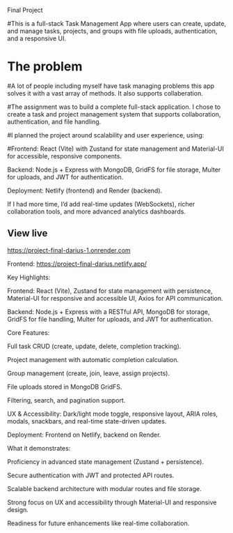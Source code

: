 Final Project

#This is a full-stack Task Management App where users can create, update, and manage tasks, projects, and groups with file uploads, authentication, and a responsive UI.

# The problem

#A lot of people including myself have task managing problems this app solves it with a vast array of methods. It also supports collaberation.

#The assignment was to build a complete full-stack application. I chose to create a task and project management system that supports collaboration, authentication, and file handling.

#I planned the project around scalability and user experience, using:

#Frontend: React (Vite) with Zustand for state management and Material-UI for accessible, responsive components.

Backend: Node.js + Express with MongoDB, GridFS for file storage, Multer for uploads, and JWT for authentication.

Deployment: Netlify (frontend) and Render (backend).

If I had more time, I’d add real-time updates (WebSockets), richer collaboration tools, and more advanced analytics dashboards.

## View  live 
https://project-final-darius-1.onrender.com

Frontend: https://project-final-darius.netlify.app/

Key Highlights:

Frontend: React (Vite), Zustand for state management with persistence, Material-UI for responsive and accessible UI, Axios for API communication.

Backend: Node.js + Express with a RESTful API, MongoDB for storage, GridFS for file handling, Multer for uploads, and JWT for authentication.

Core Features:

Full task CRUD (create, update, delete, completion tracking).

Project management with automatic completion calculation.

Group management (create, join, leave, assign projects).

File uploads stored in MongoDB GridFS.

Filtering, search, and pagination support.

UX & Accessibility: Dark/light mode toggle, responsive layout, ARIA roles, modals, snackbars, and real-time state-driven updates.

Deployment: Frontend on Netlify, backend on Render.

What it demonstrates:

Proficiency in advanced state management (Zustand + persistence).

Secure authentication with JWT and protected API routes.

Scalable backend architecture with modular routes and file storage.

Strong focus on UX and accessibility through Material-UI and responsive design.

Readiness for future enhancements like real-time collaboration.
